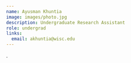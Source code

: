 ```yaml
---
name: Ayusman Khuntia
image: images/photo.jpg
description: Undergraduate Research Assistant
role: undergrad
links:
  email: akhuntia@wisc.edu
---
```


.
